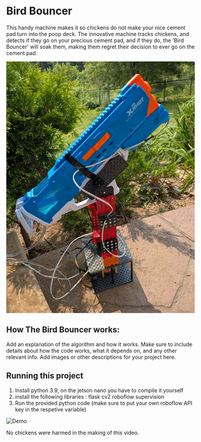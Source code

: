 # Bird Bouncer
 This handy machine makes it so chickens do not make your nice cement pad turn into the poop deck. The innovative machine tracks chickens, and detects if they go on your precious cement pad, and if they do, the 'Bird Bouncer' will soak them, making them regret their decision to ever go on the cement pad. 

![Picture of the turret](./Images/Image1.jpg)

## How The Bird Bouncer works:

Add an explanation of the algorithm and how it works. Make sure to include details about how the code works, what it depends on, and any other relevant info. Add images or other descriptions for your project here. 

## Running this project

1. Install python 3.9, on the jetson nano you have to compile it yourself
2. install the following libraries :
flask
cv2
roboflow
supervision
3. Run the provided python code (make sure to put your own roboflow API key in the respetive variable)

![Demo](./Images/output.gif)



No chickens were harmed in the making of this video.

